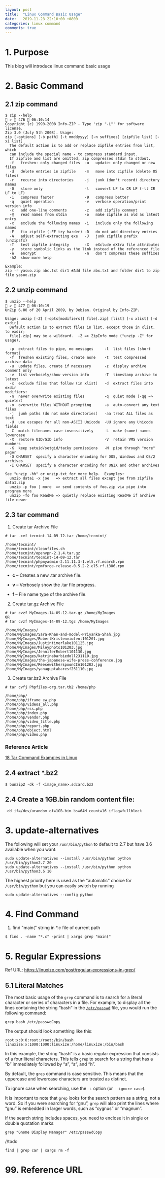```yaml
---
layout: post
title:  "Linux Command Basic Usage"
date:   2019-11-28 22:10:00 +0800
categories: linux command
comments: true
---
```


# 1. Purpose

This blog will introduce linux command basic usage



# 2. Basic Command

## 2.1 zip command

```
$ zip --help                                                                                           ✔  476  06:10:14 
Copyright (c) 1990-2008 Info-ZIP - Type 'zip "-L"' for software license.
Zip 3.0 (July 5th 2008). Usage:
zip [-options] [-b path] [-t mmddyyyy] [-n suffixes] [zipfile list] [-xi list]
  The default action is to add or replace zipfile entries from list, which
  can include the special name - to compress standard input.
  If zipfile and list are omitted, zip compresses stdin to stdout.
  -f   freshen: only changed files  -u   update: only changed or new files
  -d   delete entries in zipfile    -m   move into zipfile (delete OS files)
  -r   recurse into directories     -j   junk (don't record) directory names
  -0   store only                   -l   convert LF to CR LF (-ll CR LF to LF)
  -1   compress faster              -9   compress better
  -q   quiet operation              -v   verbose operation/print version info
  -c   add one-line comments        -z   add zipfile comment
  -@   read names from stdin        -o   make zipfile as old as latest entry
  -x   exclude the following names  -i   include only the following names
  -F   fix zipfile (-FF try harder) -D   do not add directory entries
  -A   adjust self-extracting exe   -J   junk zipfile prefix (unzipsfx)
  -T   test zipfile integrity       -X   eXclude eXtra file attributes
  -y   store symbolic links as the link instead of the referenced file
  -e   encrypt                      -n   don't compress these suffixes
  -h2  show more help
```

```
Example:
zip -r yasuo.zip abc.txt dir1 #Add file abx.txt and folder dir1 to zip file yasuo.zip
```

## 2.2 unzip command

```
$ unzip --help                                                                                         ✔  477  06:10:19 
UnZip 6.00 of 20 April 2009, by Debian. Original by Info-ZIP.

Usage: unzip [-Z] [-opts[modifiers]] file[.zip] [list] [-x xlist] [-d exdir]
  Default action is to extract files in list, except those in xlist, to exdir;
  file[.zip] may be a wildcard.  -Z => ZipInfo mode ("unzip -Z" for usage).

  -p  extract files to pipe, no messages     -l  list files (short format)
  -f  freshen existing files, create none    -t  test compressed archive data
  -u  update files, create if necessary      -z  display archive comment only
  -v  list verbosely/show version info       -T  timestamp archive to latest
  -x  exclude files that follow (in xlist)   -d  extract files into exdir
modifiers:
  -n  never overwrite existing files         -q  quiet mode (-qq => quieter)
  -o  overwrite files WITHOUT prompting      -a  auto-convert any text files
  -j  junk paths (do not make directories)   -aa treat ALL files as text
  -U  use escapes for all non-ASCII Unicode  -UU ignore any Unicode fields
  -C  match filenames case-insensitively     -L  make (some) names lowercase
  -X  restore UID/GID info                   -V  retain VMS version numbers
  -K  keep setuid/setgid/tacky permissions   -M  pipe through "more" pager
  -O CHARSET  specify a character encoding for DOS, Windows and OS/2 archives
  -I CHARSET  specify a character encoding for UNIX and other archives

See "unzip -hh" or unzip.txt for more help.  Examples:
  unzip data1 -x joe   => extract all files except joe from zipfile data1.zip
  unzip -p foo | more  => send contents of foo.zip via pipe into program more
  unzip -fo foo ReadMe => quietly replace existing ReadMe if archive file newer

```

## 2.3 tar command

1) Create tar Archive File

```
# tar -cvf tecmint-14-09-12.tar /home/tecmint/

/home/tecmint/
/home/tecmint/cleanfiles.sh
/home/tecmint/openvpn-2.1.4.tar.gz
/home/tecmint/tecmint-14-09-12.tar
/home/tecmint/phpmyadmin-2.11.11.3-1.el5.rf.noarch.rpm
/home/tecmint/rpmforge-release-0.5.2-2.el5.rf.i386.rpm
```

* **c** – Creates a new .tar archive file.

* **v** – Verbosely show the .tar file progress.

* **f** – File name type of the archive file.

2) Create tar.gz Archive File

```
# tar cvzf MyImages-14-09-12.tar.gz /home/MyImages
OR
# tar cvzf MyImages-14-09-12.tgz /home/MyImages

/home/MyImages/
/home/MyImages/Sara-Khan-and-model-Priyanka-Shah.jpg
/home/MyImages/RobertKristenviolent101201.jpg
/home/MyImages/Justintimerlake101125.jpg
/home/MyImages/Mileyphoto101203.jpg
/home/MyImages/JenniferRobert101130.jpg
/home/MyImages/katrinabarbiedoll231110.jpg
/home/MyImages/the-japanese-wife-press-conference.jpg
/home/MyImages/ReesewitherspoonCIA101202.jpg
/home/MyImages/yanaguptabaresf231110.jpg
```

3) Create tar.bz2 Archive File

```
# tar cvfj Phpfiles-org.tar.tb2 /home/php

/home/php/
/home/php/iframe_ew.php
/home/php/videos_all.php
/home/php/rss.php
/home/php/index.php
/home/php/vendor.php
/home/php/video_title.php
/home/php/report.php
/home/php/object.html
/home/php/video.php
```

### Reference Article

[ 18 Tar Command Examples in Linux ]( https://www.tecmint.com/18-tar-command-examples-in-linux/ )


## 2.4 extract *.bz2
```
$ bunzip2 -dk -f <image_name>.sdcard.bz2 
```
## 2.4 Create a 1GB.bin random content file:

```
 dd if=/dev/urandom of=1GB.bin bs=64M count=16 iflag=fullblock
```

# 3.  update-alternatives 

 The following will set your `/usr/bin/python` to default to 2.7 but have 3.6 available when you want: 

```
sudo update-alternatives --install /usr/bin/python python /usr/bin/python2.7 20
sudo update-alternatives --install /usr/bin/python python /usr/bin/python3.6 10
```

 The highest priority here is used as the "automatic" choice for `/usr/bin/python` but you can easily switch by running

```
sudo update-alternatives --config python
```



# 4. Find Command

1) find "main(" string in *.c file of current path 

```
$ find . -name "*.c" -print | xargs grep "main("
```



# 5. Regular Expressions

Ref URL: https://linuxize.com/post/regular-expressions-in-grep/

## 5.1 Literal Matches

The most basic usage of the `grep` command is to search for a literal character or series of characters in a file. For example, to display all the lines containing the string “bash” in the [`/etc/passwd`](https://linuxize.com/post/etc-passwd-file/) file, you would run the following command:

```
grep bash /etc/passwdCopy
```

The output should look something like this:

```output
root:x:0:0:root:/root:/bin/bash
linuxize:x:1000:1000:linuxize:/home/linuxize:/bin/bash
```

In this example, the string “bash” is a basic regular expression that consists of a four literal characters. This tells `grep` to search for a string that has a “b” immediately followed by “a”, “s”, and “h”.

By default, the `grep` command is case sensitive. This means that the uppercase and lowercase characters are treated as distinct.

To ignore case when searching, use the `-i` option (or `--ignore-case`).

It is important to note that `grep` looks for the search pattern as a string, not a word. So if you were searching for “gnu”, `grep` will also print the lines where “gnu” is embedded in larger words, such as “cygnus” or “magnum”.

If the search string includes spaces, you need to enclose it in single or double quotation marks:

```
grep "Gnome Display Manager" /etc/passwdCopy
```





//todo

```
find | grep car | xargs rm -f
```



# 99. Reference URL



